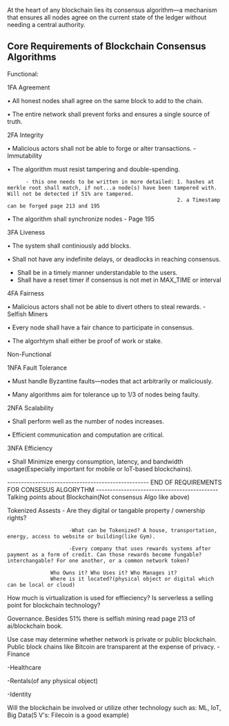 At the heart of any blockchain lies its consensus algorithm—a mechanism that ensures all nodes agree on the current state of the ledger without needing a central authority.

Core Requirements of Blockchain Consensus Algorithms
-------------------------------------------------------
Functional:

1FA Agreement

• 	All honest nodes shall agree on the same block to add to the chain.

• 	The entire network shall prevent forks and ensures a single source of truth.

2FA Integrity

• 	Malicious actors shall not be able to forge or alter transactions. - Immutability

• 	The algorithm must resist tampering and double-spending. 

          - this one needs to be written in more detailed: 1. hashes at merkle root shall match, if not...a node(s) have been tampered with. Will not be detected if 51% are tampered.
                                                           2. a Timestamp can be forged page 213 and 195
                                                           
• 	The algorithm shall synchronize nodes - Page 195 

3FA Liveness

• 	The system shall continiously  add blocks.

• 	Shall not have any indefinite delays, or deadlocks in reaching consensus.
- Shall be in a timely manner understandable to the users.
- Shall have a reset timer if consensus is not met in MAX_TIME or interval
  
4FA Fairness

• 	Malicious actors shall not be able to divert others to steal rewards. - Selfish Miners

• 	Every node shall have a fair chance to participate in consensus.

• 	The algorhtym shall either be proof of work or stake.

Non-Functional

1NFA Fault Tolerance

• 	Must handle Byzantine faults—nodes that act arbitrarily or maliciously.

• 	Many algorithms aim for tolerance up to 1/3 of nodes being faulty.

2NFA Scalability

• 	Shall perform well as the number of nodes increases.

• 	Efficient communication and computation are critical.

3NFA Efficiency

• 	Shall Minimize energy consumption, latency, and bandwidth usage(Especially important for mobile or IoT-based blockchains).



---------------------------------------------------      END OF REQUIREMENTS FOR CONSESUS ALGORYTHM     --------------------------------------------
Talking points about Blockchain(Not consensus Algo like above)

Tokenized Assests - Are they digital or tangable property / ownership rights?

                        -What can be Tokenized? A house, transportation, energy, access to website or building(like Gym).
                        
                        -Every company that uses rewards systems after payment as a form of credit. Can those rewards become fungable? interchangable? For one another, or a common network token?
                    
                  Who Owns it? Who Uses it? Who Manages it?
                  Where is it located?(physical object or digital which can be local or cloud)

How much is virtualization is used for effieciency? Is serverless a selling point for blockchain technology?

Governance. Besides 51% there is selfish mining read page 213 of ai/blockchain book.

Use case may determine whether network is private or public blockchain. Public block chains like Bitcoin are transparent at the expense of privacy.
 -Finance
 
 -Healthcare
 
 -Rentals(of any physical object)
 
 -Identity


 Will the blockchain be involved or utilize other technology such as: ML, IoT, Big Data(5 V's: Filecoin is a good example)
